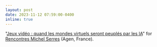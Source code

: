 ```yaml
---
layout: post
date: 2023-11-12 07:59:00-0400
inline: true
---
```


"[Jeux vidéo : quand les mondes virtuels seront peuplés par les IA](https://rencontresmichelserresagen.com/programmation/giada-pistilli-maxime-lidoff-anime-par-nicolas-gastineau/)" for [Rencontres Michel Serres](https://rencontresmichelserresagen.com/) (Agen, France). 